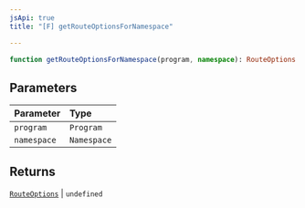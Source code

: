 ```yaml
---
jsApi: true
title: "[F] getRouteOptionsForNamespace"

---
```

```ts
function getRouteOptionsForNamespace(program, namespace): RouteOptions | undefined
```

## Parameters

| Parameter | Type |
| :------ | :------ |
| `program` | `Program` |
| `namespace` | `Namespace` |

## Returns

[`RouteOptions`](../interfaces/RouteOptions.md) \| `undefined`
